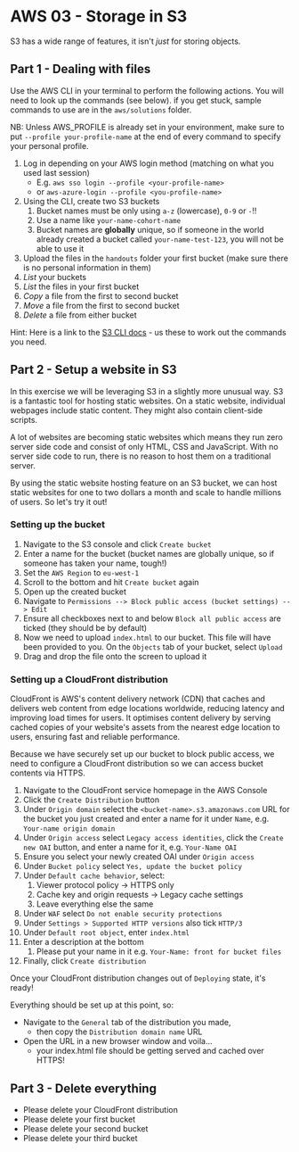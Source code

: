 # AWS 03 - Storage in S3

S3 has a wide range of features, it isn't _just_ for storing objects.

## Part 1 - Dealing with files

Use the AWS CLI in your terminal to perform the following actions. You will need to look up the commands (see below). if you get stuck, sample commands to use are in the `aws/solutions` folder.

NB: Unless AWS_PROFILE is already set in your environment, make sure to put `--profile your-profile-name` at the end of every command to specify your personal profile.
 
1. Log in depending on your AWS login method (matching on what you used last session)
    - E.g. `aws sso login --profile <your-profile-name>`
    - or `aws-azure-login --profile <you-profile-name>`
1. Using the CLI, create two S3 buckets
    1. Bucket names must be only using `a-z` (lowercase), `0-9` or `-`!!
    1. Use a name like `your-name-cohort-name`
    1. Bucket names are **globally** unique, so if someone in the world already created a bucket called `your-name-test-123`, you will not be able to use it
1. Upload the files in the `handouts` folder your first bucket
    (make sure there is no personal information in them)
1. _List_ your buckets
1. _List_ the files in your first bucket
1. _Copy_ a file from the first to second bucket
1. _Move_ a file from the first to second bucket
1. _Delete_ a file from either bucket

Hint: Here is a link to the [S3 CLI docs](https://docs.aws.amazon.com/cli/latest/userguide/cli-services-s3-commands.html) - us these to work out the commands you need.

## Part 2 - Setup a website in S3

In this exercise we will be leveraging S3 in a slightly more unusual way. S3 is a fantastic tool for hosting static websites. On a static website, individual webpages include static content. They might also contain client-side scripts.

A lot of websites are becoming static websites which means they run zero server side code and consist of only HTML, CSS and JavaScript. With no server side code to run, there is no reason to host them on a traditional server.

By using the static website hosting feature on an S3 bucket, we can host static websites for one to two dollars a month and scale to handle millions of users. So let's try it out!

### Setting up the bucket

1. Navigate to the S3 console and click `Create bucket`
1. Enter a name for the bucket (bucket names are globally unique, so if someone has taken your name, tough!)
1. Set the `AWS Region` to `eu-west-1`
1. Scroll to the bottom and hit `Create bucket` again
1. Open up the created bucket
1. Navigate to `Permissions --> Block public access (bucket settings) --> Edit`
1. Ensure all checkboxes next to and below `Block all public access` are ticked (they should be by default)
1. Now we need to upload `index.html` to our bucket. This file will have been provided to you. On the `Objects` tab of your bucket, select `Upload`
1. Drag and drop the file onto the screen to upload it

### Setting up a CloudFront distribution

CloudFront is AWS's content delivery network (CDN) that caches and delivers web content from edge locations worldwide, reducing latency and improving load times for users. It optimises content delivery by serving cached copies of your website's assets from the nearest edge location to users, ensuring fast and reliable performance.

Because we have securely set up our bucket to block public access, we need to configure a CloudFront distribution so we can access bucket contents via HTTPS.

1. Navigate to the CloudFront service homepage in the AWS Console
1. Click the `Create Distribution` button
1. Under `Origin domain` select the `<bucket-name>.s3.amazonaws.com` URL for the bucket you just created and enter a name for it under `Name`, e.g. `Your-name origin domain`
1. Under `Origin access` select `Legacy access identities`, click the `Create new OAI` button, and enter a name for it, e.g. `Your-Name OAI`
1. Ensure you select your newly created OAI under `Origin access`
1. Under `Bucket policy` select `Yes, update the bucket policy`
1. Under `Default cache behavior`, select:
    1. Viewer protocol policy -> HTTPS only
    1. Cache key and origin requests -> Legacy cache settings
    1. Leave everything else the same
1. Under `WAF` select `Do not enable security protections`
1. Under `Settings > Supported HTTP versions` also tick `HTTP/3`
1. Under `Default root object`, enter `index.html`
1. Enter a description at the bottom
    1. Please put your name in it e.g. `Your-Name: front for bucket files`
1. Finally, click `Create distribution`

Once your CloudFront distribution changes out of `Deploying` state, it's ready!

Everything should be set up at this point, so:

- Navigate to the `General` tab of the distribution you made,
    - then copy the `Distribution domain name` URL
- Open the URL in a new browser window and voila...
    - your index.html file should be getting served and cached over HTTPS!

## Part 3 - Delete everything

- Please delete your CloudFront distribution
- Please delete your first bucket
- Please delete your second bucket
- Please delete your third bucket
